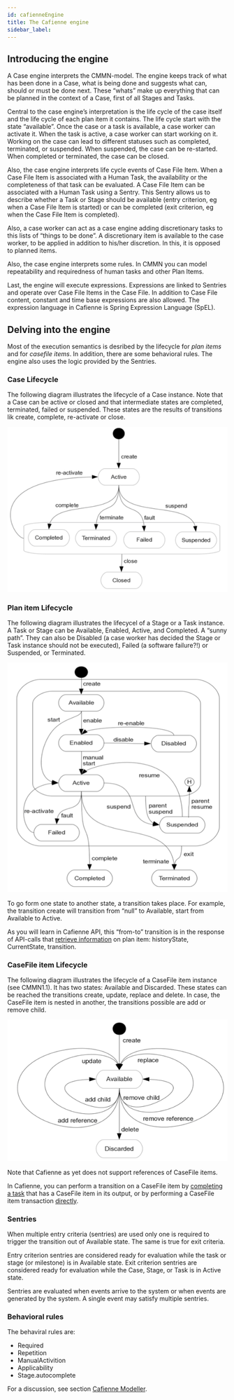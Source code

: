 ```yaml
---
id: cafienneEngine
title: The Cafienne engine
sidebar_label: 
---
```


## Introducing the engine

A Case engine interprets the CMMN-model. The engine keeps track of what has been done in a Case, what is being done and suggests what can, should or must be done next. These “whats” make up everything that can be planned in the context of a Case, first of all Stages and Tasks.

Central to the case engine’s interpretation is the life cycle of the case itself and the life cycle of each plan item it contains. The life cycle start with the state “available”. Once the case or a task is available, a case worker can activate it. When the task is active, a case worker can start working on it. Working on the case can lead to different statuses such as completed, terminated, or suspended. When suspended, the case can be re-started. When completed or terminated, the case can be closed.

Also, the case engine interprets life cycle events of Case File Item. When a Case File Item is associated with a Human Task, the availability or the completeness of that task can be evaluated. A Case File Item can be associated with a Human Task using a Sentry. This Sentry allows us to describe whether a Task or Stage should be available (entry criterion, eg when a Case File Item is started) or can be completed (exit criterion, eg when the Case File Item is completed).

Also, a case worker can act as a case engine adding discretionary tasks to this lists of “things to be done”. A discretionary item is available to the case worker, to be applied in addition to his/her discretion. In this, it is opposed to planned items. 

Also, the case engine interprets some rules. In CMMN you can model repeatability and requiredness of human tasks and other Plan Items.  

Last, the engine will execute expressions. Expressions are linked to Sentries and operate over Case File Items in the Case File. In addition to Case File content, constant and time base expressions are also allowed. The expression language in Cafienne is Spring Expression Language (SpEL).

## Delving into the engine

Most of the execution semantics is desribed by the lifecycle for *plan items* and for *casefile items*. In addition, there are some behavioral rules. The engine also uses the logic provided by the Sentries.

### Case Lifecycle

The following diagram illustrates the lifecycle of a Case instance. Note that a Case can be active or closed and that intermediate states are completed, terminated, failed or suspended. These states are the results of transitions lik create, complete, re-activate or close.

![Image](assets/caseLifeCycle.png)

### Plan item Lifecycle

The following diagram illustrates the lifecycel of a Stage or a Task instance. A Task or Stage can be Available, Enabled, Active, and Completed. A “sunny path”. They can also be Disabled (a case worker has decided the Stage or Task instance should not be executed), Failed (a software failure?!) or Suspended, or Terminated.

![Image](assets/taskStageLifeCycle.png)

To go form one state to another state, a transition takes place. For example, the transition create will transition from “null” to Available, start from Available to Active.

As you will learn in Cafienne API, this “from-to” transition is in the response of API-calls that [retrieve information](apiRetrieving.md#a-case-instance) on plan item: historyState, CurrentState, transition.

### CaseFile item Lifecycle

The following diagram illustrates the lifecycle of a CaseFile item instance (see CMMN1.1). It has two states: Available and Discarded. These states can be reached the transitions create, update, replace and delete. In case, the CaseFile item is nested in another, the transitions possible are add or remove child.

![Image](assets/cfiLifeCycle.png)

Note that Cafienne as yet does not support references of CaseFile items.

In Cafienne, you can perform a transition on a CaseFile item by [completing a task](apiExecutingCase.md#planned-human-tasks) that has a CaseFile item in its output, or by performing a CaseFile item transaction [directly](apiCaseFile.md).

### Sentries

When multiple entry criteria (sentries) are used only one is required to trigger the transition out of Available state. The same is true for exit criteria. 

Entry criterion sentries are considered ready for evaluation while the task or stage (or milestone) is in Available state. Exit criterion sentries are considered ready for evaluation while the Case, Stage, or Task is in Active state.

Sentries are evaluated when events arrive to the system or when events are generated by the system. A single event may satisfy multiple sentries.

### Behavioral rules

The behaviral rules are:

* Required
* Repetition
* ManualActivition
* Applicability
* Stage.autocomplete

For a discussion, see section [Cafienne Modeller](modelPlanItems.md#plan-item-properties).